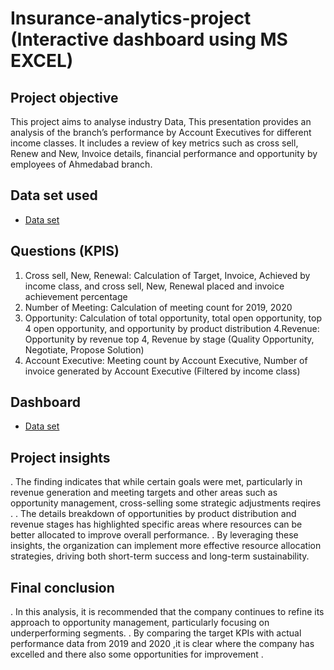 # Insurance-analytics-project (Interactive dashboard using MS EXCEL)
## Project objective
This project aims to analyse industry Data, This presentation provides an analysis of the branch’s performance by Account Executives for different income classes. It includes a review of key metrics such as cross sell, Renew and New, Invoice details, financial performance and opportunity by employees of Ahmedabad branch.

## Data set used
- <a href ="https://github.com/arunsaimuddu/Insurance-analytics-project-/blob/main/Data%20set.zip" >Data set</a>

## Questions (KPIS)
1. Cross sell, New, Renewal: Calculation of Target, Invoice, Achieved by income class, and cross sell, New, Renewal placed and invoice achievement percentage
2. Number of Meeting: Calculation of meeting count for 2019, 2020
3. Opportunity: Calculation of total opportunity, total open opportunity, top 4 open opportunity, and opportunity by product distribution
4.Revenue: Opportunity by revenue top 4, Revenue by stage (Quality Opportunity, Negotiate, Propose Solution)
5. Account Executive: Meeting count by Account Executive, Number of invoice generated by Account Executive (Filtered by income class)

## Dashboard 
- <a href = "https://github.com/arunsaimuddu/Insurance-analytics-project-/blob/main/Screenshot%202025-01-14%20154132.png" >Data set</a>

## Project insights 
. The finding indicates  that while certain goals were met, particularly in revenue generation and meeting targets and  other areas such as opportunity management, cross-selling some strategic adjustments reqires . 
. The details breakdown of opportunities by product distribution and revenue stages has highlighted specific areas where resources can be better allocated to improve overall performance.
. By leveraging these insights, the organization can implement more effective resource allocation strategies, driving both short-term success and long-term sustainability.

## Final conclusion 
. In this analysis, it is recommended that the company continues to refine its approach to opportunity management, particularly focusing on underperforming segments. 
. By comparing the target KPIs with actual performance data from 2019 and 2020 ,it is clear where  the company has excelled and  there also some opportunities for improvement .





